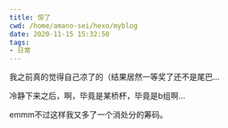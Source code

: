 ```yaml
---
title: 惊了
cwd: /home/amano-sei/hexo/myblog
date: 2020-11-15 15:32:50
tags:
- 日常
---
```


我之前真的觉得自己凉了的（结果居然一等奖了还不是尾巴...

冷静下来之后，啊，毕竟是某桥杯，毕竟是b组啊...

emmm不过这样我又多了一个消处分的筹码。

